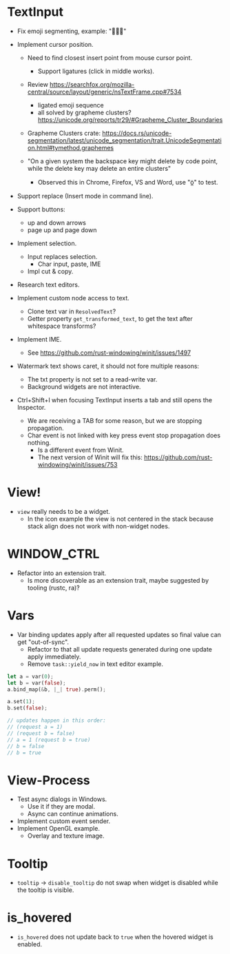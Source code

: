 # TextInput

* Fix emoji segmenting, example: "🙎🏻‍♀️"
* Implement cursor position.
    - Need to find closest insert point from mouse cursor point.
        - Support ligatures (click in middle works).
    
    - Review https://searchfox.org/mozilla-central/source/layout/generic/nsTextFrame.cpp#7534
        - ligated emoji sequence
        - all solved by grapheme clusters? https://unicode.org/reports/tr29/#Grapheme_Cluster_Boundaries
    - Grapheme Clusters crate: https://docs.rs/unicode-segmentation/latest/unicode_segmentation/trait.UnicodeSegmentation.html#tymethod.graphemes
    - "On a given system the backspace key might delete by code point, while the delete key may delete an entire clusters"
        - Observed this in Chrome, Firefox, VS and Word, use "ö̲" to test.
* Support replace (Insert mode in command line).
* Support buttons:
    - up and down arrows
    - page up and page down
* Implement selection.
    - Input replaces selection.
        - Char input, paste, IME
    - Impl cut & copy.
* Research text editors.

* Implement custom node access to text.
    - Clone text var in `ResolvedText`?
    - Getter property `get_transformed_text`, to get the text after whitespace transforms?

* Implement IME.
    - See https://github.com/rust-windowing/winit/issues/1497

* Watermark text shows caret, it should not fore multiple reasons:
    - The txt property is not set to a read-write var.
    - Background widgets are not interactive.

* Ctrl+Shift+I when focusing TextInput inserts a tab and still opens the Inspector.
    - We are receiving a TAB for some reason, but we are stopping propagation.
    - Char event is not linked with key press event stop propagation does nothing.
        - Is a different event from Winit.
        - The next version of Winit will fix this: https://github.com/rust-windowing/winit/issues/753

# View!

* `view` really needs to be a widget.
    - In the icon example the view is not centered in the stack because
      stack align does not work with non-widget nodes.

# WINDOW_CTRL

* Refactor into an extension trait.
    - Is more discoverable as an extension trait, maybe suggested by tooling (rustc, ra)?

# Vars

* Var binding updates apply after all requested updates so final value can get "out-of-sync".
    - Refactor to that all update requests generated during one update apply immediately.
    - Remove `task::yield_now` in text editor example.
```rust
let a = var(0);
let b = var(false);
a.bind_map(&b, |_| true).perm();

a.set(1);
b.set(false);

// updates happen in this order:
// (request a = 1)
// (request b = false)
// a = 1 (request b = true)
// b = false
// b = true
```

# View-Process

* Test async dialogs in Windows.
    - Use it if they are modal.
    - Async can continue animations.
* Implement custom event sender.
* Implement OpenGL example.
    - Overlay and texture image.

# Tooltip

* `tooltip` -> `disable_tooltip` do not swap when widget is disabled while the tooltip is visible.

# is_hovered

* `is_hovered` does not update back to `true` when the hovered widget is enabled.